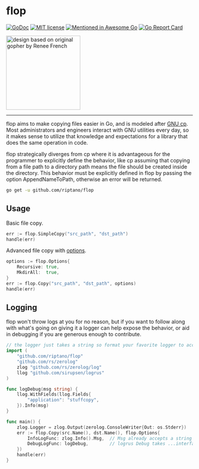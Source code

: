 # flop

[![GoDoc](https://godoc.org/github.com/riptano/flop?status.svg)](https://godoc.org/github.com/riptano/flop)
[![MIT license](https://img.shields.io/badge/License-MIT-blue.svg)](LICENSE)
[![Mentioned in Awesome Go](https://awesome.re/mentioned-badge.svg)](https://github.com/avelino/awesome-go)
[![Go Report Card](https://goreportcard.com/badge/github.com/riptano/flop)](https://goreportcard.com/report/github.com/riptano/flop)

<img src="https://github.com/riptano/flop/raw/master/doc/logo.png" width="200" title="design based on original gopher by Renee French">

----

flop aims to make copying files easier in Go, and is modeled after
[GNU cp](https://www.gnu.org/software/coreutils/manual/html_node/cp-invocation.html).
Most administrators and engineers interact with GNU utilities every day, so it makes sense to utilize
that knowledge and expectations for a library that does the same operation in code.

flop strategically diverges from cp where it is advantageous for the programmer to explicitly define the
behavior, like cp assuming that copying from a file path to a directory path means the file should be
created inside the directory. This behavior must be explicitly defined in flop by passing the option
AppendNameToPath, otherwise an error will be returned.

```BASH
go get -u github.com/riptano/flop
```

## Usage

Basic file copy.

```go
err := flop.SimpleCopy("src_path", "dst_path")
handle(err)
```

Advanced file copy with [options](https://pkg.go.dev/github.com/riptano/flop?tab=doc#Options).

```go
options := flop.Options{
    Recursive: true,
    MkdirAll:  true,
}
err := flop.Copy("src_path", "dst_path", options)
handle(err)
```

## Logging

flop won't throw logs at you for no reason, but if you want to follow along with what's going on giving it a logger
can help expose the behavior, or aid in debugging if you are generous enough to contribute.

```go
// the logger just takes a string so format your favorite logger to accept one
import (
	"github.com/riptano/flop"
	"github.com/rs/zerolog"
	zlog "github.com/rs/zerolog/log"
	llog "github.com/sirupsen/logrus"
)

func logDebug(msg string) {
	llog.WithFields(llog.Fields{
		"application": "stuffcopy",
	}).Info(msg)
}

func main() {
	zlog.Logger = zlog.Output(zerolog.ConsoleWriter{Out: os.Stderr})
	err := flop.Copy(src.Name(), dst.Name(), flop.Options{
		InfoLogFunc: zlog.Info().Msg,  // Msg already accepts a string so we can just pass it directly
		DebugLogFunc: logDebug,        // logrus Debug takes ...interface{} so we need to wrap it
	})
	handle(err)
}
```
